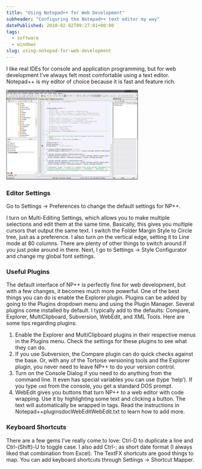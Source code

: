 ```yaml
---
title: "Using Notepad++ for Web Development"
subheader: "Configuring the Notepad++ text editor my way"
datePublished: 2010-02-02T09:27:01+00:00
tags:
  - software
  - windows
slug: using-notepad-for-web-development
---
```

I like real IDEs for console and application programming, but for web
development I’ve always felt most comfortable using a text editor. Notepad++ is
my editor of choice because it is fast and feature rich.

![Notepad++ screenshot](/assets/img/posts/npp-350x238.png "Notepad++ screenshot")

### Editor Settings

Go to Settings -> Preferences to change the default settings for NP++.

I turn on Multi-Editing Settings, which allows you to make multiple selections
and edit them at the same time. Basically, this gives you multiple cursors that
output the same text. I switch the Folder Margin Style to Circle tree, just as
a preference. I also turn on the vertical edge, setting it to Line mode at 80
columns. There are plenty of other things to switch around if you just poke
around in there. Next, I go to Settings -> Style Configurator and change my
global font settings.

### Useful Plugins

The default interface of NP++ is perfectly fine for web development, but with
a few changes, it becomes much more powerful. One of the best things you can do
is enable the Explorer plugin. Plugins can be added by going to the Plugins
dropdown menu and using the Plugin Manager. Several plugins come installed by
default. I typically add to the defaults: Compare, Explorer, MultiClipboard,
Subversion, WebEdit, and XML Tools. Here are some tips regarding plugins:

1. Enable the Explorer and MultiClipboard plugins in their respective menus in
   the Plugins menu. Check the settings for these plugins to see what they can do.
1. If you use Subversion, the Compare plugin can do quick checks against the
   base. Or, with any of the Tortoise versioning tools and the Explorer plugin,
   you never need to leave NP++ to do your version control.
1. Turn on the Console Dialog if you need to do anything from the command line.
   It even has special variables you can use (type ‘help’). If you type `cmd`
   from the console, you get a standard DOS prompt.
1. WebEdit gives you buttons that turn NP++ to a web editor with code wrapping.
   Use it by highlighting some text and clicking a button. The text will
   automatically be wrapped in tags. Read the instructions in
   Notepad++pluginsdocWebEditWebEdit.txt to learn how to add more.

### Keyboard Shortcuts

There are a few gems I’ve really come to love: Ctrl-D to duplicate a line and
Ctrl-(Shift)-U to toggle case. I also add Ctrl-; as short date format (I always
liked that combination from Excel). The TextFX shortcuts are good things to map.
You can add keyboard shortcuts through Settings -> Shortcut Mapper.

